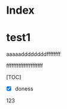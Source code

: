 # Index

# test1
aaaaaddddddddffffffff
<!--more-->

fffffffffffffffffffff

[TOC]

- [x] doness


123


